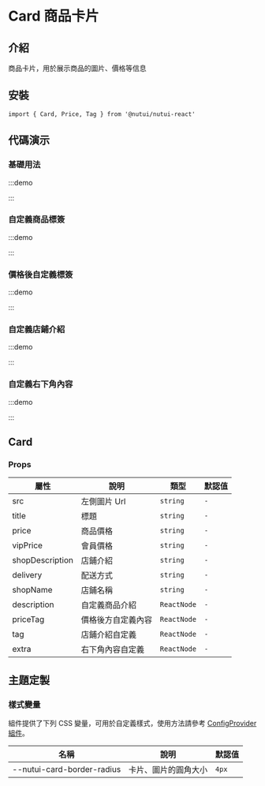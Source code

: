 # Card 商品卡片

## 介紹

商品卡片，用於展示商品的圖片、價格等信息

## 安裝

```tsx
import { Card, Price, Tag } from '@nutui/nutui-react'
```

## 代碼演示

### 基礎用法

:::demo

<CodeBlock src='h5/demo1.tsx'></CodeBlock>

:::

### 自定義商品標簽

:::demo

<CodeBlock src='h5/demo2.tsx'></CodeBlock>

:::

### 價格後自定義標簽

:::demo

<CodeBlock src='h5/demo3.tsx'></CodeBlock>

:::

### 自定義店鋪介紹

:::demo

<CodeBlock src='h5/demo4.tsx'></CodeBlock>

:::

### 自定義右下角內容

:::demo

<CodeBlock src='h5/demo5.tsx'></CodeBlock>

:::

## Card

### Props

| 屬性 | 說明 | 類型 | 默認值 |
| --- | --- | --- | --- |
| src | 左側圖片 Url | `string` | `-` |
| title | 標題 | `string` | `-` |
| price | 商品價格 | `string` | `-` |
| vipPrice | 會員價格 | `string` | `-` |
| shopDescription | 店鋪介紹 | `string` | `-` |
| delivery | 配送方式 | `string` | `-` |
| shopName | 店鋪名稱 | `string` | `-` |
| description | 自定義商品介紹 | `ReactNode` | `-` |
| priceTag | 價格後方自定義內容 | `ReactNode` | `-` |
| tag | 店鋪介紹自定義 | `ReactNode` | `-` |
| extra | 右下角內容自定義 | `ReactNode` | `-` |

## 主題定製

### 樣式變量

組件提供了下列 CSS 變量，可用於自定義樣式，使用方法請參考 [ConfigProvider 組件](#/zh-CN/component/configprovider)。

| 名稱 | 說明 | 默認值 |
| --- | --- | --- |
| \--nutui-card-border-radius | 卡片、圖片的圓角大小 | `4px` |
